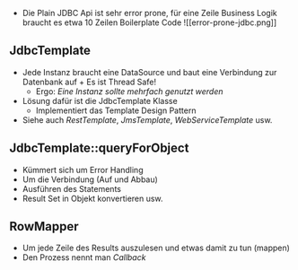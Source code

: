 - Die Plain JDBC Api ist sehr error prone, für eine Zeile Business Logik braucht es etwa 10 Zeilen Boilerplate Code
![[error-prone-jdbc.png]]

## JdbcTemplate
- Jede Instanz braucht eine DataSource und baut eine Verbindung zur Datenbank auf + Es ist Thread Safe!
	- Ergo: *Eine Instanz sollte mehrfach genutzt werden*
- Lösung dafür ist die JdbcTemplate Klasse
	- Implementiert das Template Design Pattern
- Siehe auch *RestTemplate*, *JmsTemplate*, *WebServiceTemplate* usw.

## JdbcTemplate::queryForObject
- Kümmert sich um Error Handling
- Um die Verbindung (Auf und Abbau)
- Ausführen des Statements
- Result Set in Objekt konvertieren usw.

## RowMapper
- Um jede Zeile des Results auszulesen und etwas damit zu tun (mappen)
- Den Prozess nennt man *Callback*